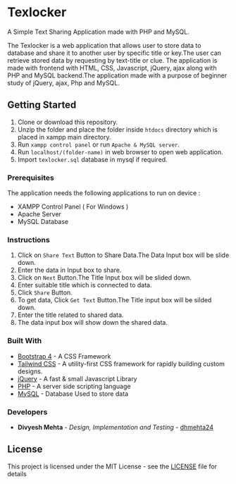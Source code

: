 # Texlocker
A Simple Text Sharing Application made with PHP and MySQL.

The Texlocker is a web application that allows user to store data to database and share it to another user by specific title or key.The user can retrieve stored data by requesting by text-title or clue. The application is made with frontend with HTML, CSS, Javascript, jQuery, ajax along with PHP and MySQL backend.The application made with a purpose of  beginner study of jQuery, ajax, Php and MySQL.

## Getting Started

1. Clone or download this repository.
2. Unzip the folder and place the folder inside `htdocs` directory which is placed in xampp main directory. 
3. Run `xampp control panel` or run `Apache & MySQL server`. 
4. Run `localhost/(folder-name)` in web browser to open web application.
5. Import `texlocker.sql` database in mysql if required.

### Prerequisites

The application needs the following applications to run on device :

* XAMPP Control Panel ( For Windows )
* Apache Server
* MySQL Database


### Instructions

1. Click on `Share Text` Button to Share Data.The Data Input box will be slide down.
2. Enter the data in Input box to share.
3. Click on `Next` Button.The Title Input box will be slided down.
4. Enter suitable title which is connected to data.
5. Click `Share` Button.
6. To get data, Click `Get Text` Button.The Title input box will be silded down.
7. Enter the title related to shared data.
8. The data input box will show down the shared data.

### Built With

* [Bootstrap 4](https://getbootstrap.com/) - A CSS Framework 
* [Tailwind CSS](https://tailwindcss.com/) - A utility-first CSS framework for rapidly building custom designs. 
* [jQuery](https://jquery.com/) - A fast & small Javascript Library
* [PHP](https://www.php.net/) - A server side scripting language
* [MySQL](https://www.mysql.com/) - Database Used to store data

### Developers

* **Divyesh Mehta** - *Design, Implementation and Testing* - [dhmehta24](https://github.com/dhmehta24)

## License

This project is licensed under the MIT License - see the [LICENSE](LICENSE) file for details
